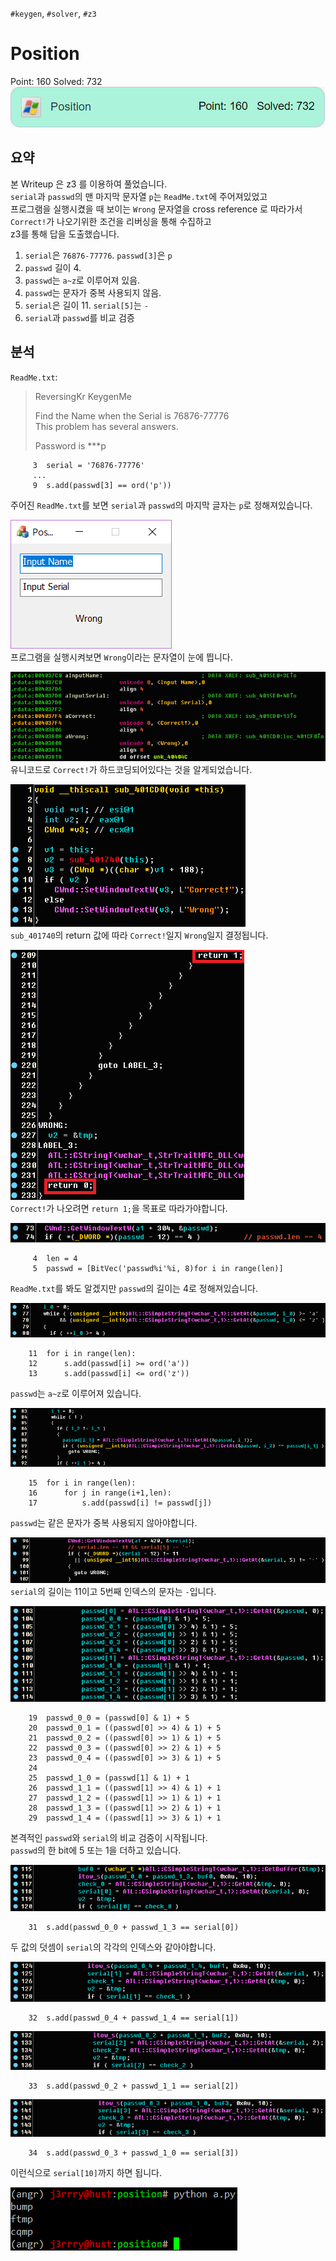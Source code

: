 `#keygen`, `#solver`, `#z3`  
# Position
Point: 160   Solved: 732  
![solvers](./img/solvers.png)  
  
## 요약
본 Writeup 은 z3 를 이용하여 풀었습니다.  
`serial`과 `passwd`의 맨 마지막 문자열 `p`는 `ReadMe.txt`에 주어져있었고  
프로그램을 실행시켰을 때 보이는 `Wrong` 문자열을 cross reference 로 따라가서  
`Correct!`가 나오기위한 조건을 리버싱을 통해 수집하고  
z3를 통해 답을 도출했습니다.  
1. `serial`은 `76876-77776`. `passwd[3]`은 `p`  
2. `passwd` 길이 4.  
3. `passwd`는 `a~z`로 이루어져 있음.  
4. `passwd`는 문자가 중복 사용되지 않음.  
5. `serial`은 길이 11. `serial[5]`는 `-`  
6. `serial`과 `passwd`를 비교 검증  
  
## 분석
`ReadMe.txt`:  
> ReversingKr KeygenMe  
>   
>   
> Find the Name when the Serial is 76876-77776  
> This problem has several answers.  
>   
> Password is \*\*\*p  
```
     3	serial = '76876-77776'
     ...
     9	s.add(passwd[3] == ord('p'))
```
주어진 `ReadMe.txt`를 보면 `serial`과 `passwd`의 마지막 글자는 `p`로 정해져있습니다.  
  
  
![position](./img/position.png)  
프로그램을 실행시켜보면 `Wrong`이라는 문자열이 눈에 띕니다.  
  
  
![correct](./img/correct.png)  
유니코드로 `Correct!`가 하드코딩되어있다는 것을 알게되었습니다.  
  
  
![sub_401CD0](./img/sub_401CD0.png)  
`sub_401740`의 return 값에 따라 `Correct!`일지 `Wrong`일지 결정됩니다.  
  
  
![sub_401740 return](./img/sub_401740_return.png)  
`Correct!`가 나오려면 `return 1;`을 목표로 따라가야합니다.  
  
  
![passwd_len](./img/passwd_len.png)  
```
     4	len = 4
     5	passwd = [BitVec('passwd%i'%i, 8)for i in range(len)]
```
`ReadMe.txt`를 봐도 알겠지만 `passwd`의 길이는 4로 정해져있습니다.  
  
  
![a_z](./img/a_z.png)  
```
    11	for i in range(len):
    12		s.add(passwd[i] >= ord('a'))
    13		s.add(passwd[i] <= ord('z'))
```
`passwd`는 `a~z`로 이루어져 있습니다.  
  
  
![not eq](./img/not_eq.png)  
```
    15	for i in range(len):
    16		for j in range(i+1,len):
    17			s.add(passwd[i] != passwd[j])
```
`passwd`는 같은 문자가 중복 사용되지 않아야합니다.  
  
  
![serial len](./img/serial_len.png)  
`serial`의 길이는 11이고 5번째 인덱스의 문자는 `-`입니다.  
  
  
![passwd 0 1](./img/passwd_0_1.png)  
```
    19	passwd_0_0 = (passwd[0] & 1) + 5
    20	passwd_0_1 = ((passwd[0] >> 4) & 1) + 5
    21	passwd_0_2 = ((passwd[0] >> 1) & 1) + 5
    22	passwd_0_3 = ((passwd[0] >> 2) & 1) + 5
    23	passwd_0_4 = ((passwd[0] >> 3) & 1) + 5
    24	
    25	passwd_1_0 = (passwd[1] & 1) + 1
    26	passwd_1_1 = ((passwd[1] >> 4) & 1) + 1
    27	passwd_1_2 = ((passwd[1] >> 1) & 1) + 1
    28	passwd_1_3 = ((passwd[1] >> 2) & 1) + 1
    29	passwd_1_4 = ((passwd[1] >> 3) & 1) + 1
```
본격적인 `passwd`와 `serial`의 비교 검증이 시작됩니다.  
`passwd`의 한 bit에 5 또는 1을 더하고 있습니다.  
  
  
![check 0](./img/check_0.png)  
```
    31	s.add(passwd_0_0 + passwd_1_3 == serial[0])
```
두 값의 덧셈이 `serial`의 각각의 인덱스와 같아야합니다.  
  
  
![check 1](./img/check_1.png)  
```
    32	s.add(passwd_0_4 + passwd_1_4 == serial[1])
```
  
  
![check 2](./img/check_2.png)  
```
    33	s.add(passwd_0_2 + passwd_1_1 == serial[2])
```
  
  
![check 3](./img/check_3.png)  
```
    34	s.add(passwd_0_3 + passwd_1_0 == serial[3])
```
이런식으로 `serial[10]`까지 하면 됩니다.  
  
  
![z3 결과](./img/z3.png)  
